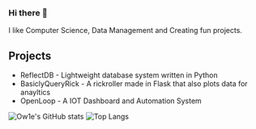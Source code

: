 ### Hi there 👋
I like Computer Science, Data Management and Creating fun projects.

## Projects
- ReflectDB - Lightweight database system written in Python
- BasiclyQueryRick - A rickroller made in Flask that also plots data for anayltics 
- OpenLoop - A IOT Dashboard and Automation System

![Ow1e's GitHub stats](https://github-readme-stats.vercel.app/api?username=Ow1e&show_icons=true&theme=tokyonight)
![Top Langs](https://github-readme-stats.vercel.app/api/top-langs/?username=Ow1e&show_icons=true&theme=tokyonight)
